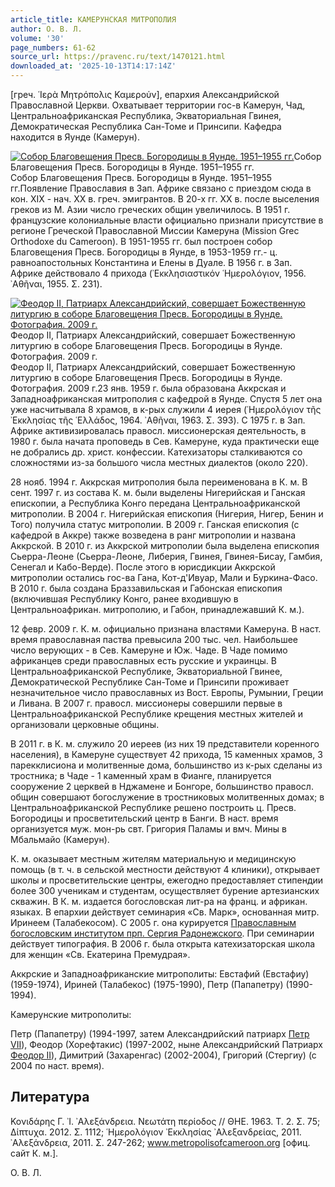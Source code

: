 ```yaml
---
article_title: КАМЕРУНСКАЯ МИТРОПОЛИЯ
author: О. В. Л.
volume: '30'
page_numbers: 61-62
source_url: https://pravenc.ru/text/1470121.html
downloaded_at: '2025-10-13T14:17:14Z'
---
```


[греч. ῾Ιερὰ Μητρόπολις Καμερούν], епархия Александрийской Православной Церкви. Охватывает территории гос-в Камерун, Чад, Центральноафриканская Республика, Экваториальная Гвинея, Демократическая Республика Сан-Томе и Принсипи. Кафедра находится в Яунде (Камерун).

[![Собор Благовещения Пресв. Богородицы в Яунде. 1951–1955 гг.](https://pravenc.ru/data/2012/12/20/1233153662/i200.jpg "Кликните для увеличения картинки")](https://pravenc.ru/data/2012/12/20/1233153662/i400.jpg)Собор Благовещения Пресв. Богородицы в Яунде. 1951–1955 гг.  
Собор Благовещения Пресв. Богородицы в Яунде. 1951–1955 гг.Появление Православия в Зап. Африке связано с приездом сюда в кон. XIX - нач. ХХ в. греч. эмигрантов. В 20-х гг. ХХ в. после выселения греков из М. Азии число греческих общин увеличилось. В 1951 г. французские колониальные власти официально признали присутствие в регионе Греческой Православной Миссии Камеруна (Mission Grec Orthodoxe du Cameroon). В 1951-1955 гг. был построен собор Благовещения Пресв. Богородицы в Яунде, в 1953-1959 гг.- ц. равноапостольных Константина и Елены в Дуале. В 1956 г. в Зап. Африке действовало 4 прихода (᾿Εκκλησιαστικόν ῾Ημερολόγιον, 1956. ᾿Αθῆναι, 1955. Σ. 231).

[![Феодор II, Патриарх Александрийский, совершает Божественную литургию в соборе Благовещения Пресв. Богородицы в Яунде. Фотография. 2009 г.](https://pravenc.ru/data/2012/12/20/1233152481/i200.jpg "Кликните для увеличения картинки")](https://pravenc.ru/data/2012/12/20/1233152481/i400.jpg)Феодор II, Патриарх Александрийский, совершает Божественную литургию в соборе Благовещения Пресв. Богородицы в Яунде. Фотография. 2009 г.  
Феодор II, Патриарх Александрийский, совершает Божественную литургию в соборе Благовещения Пресв. Богородицы в Яунде. Фотография. 2009 г.23 янв. 1959 г. была образована Аккрская и Западноафриканская митрополия с кафедрой в Яунде. Спустя 5 лет она уже насчитывала 8 храмов, в к-рых служили 4 иерея (῾Ημερολόγιον τῆς ᾿Εκκλησίας τῆς ῾Ελλάδος, 1964. ᾿Αθῆναι, 1963. Σ. 393). С 1975 г. в Зап. Африке активизировалась правосл. миссионерская деятельность, в 1980 г. была начата проповедь в Сев. Камеруне, куда практически еще не добрались др. христ. конфессии. Катехизаторы сталкиваются со сложностями из-за большого числа местных диалектов (около 220).

28 нояб. 1994 г. Аккрская митрополия была переименована в К. м. В сент. 1997 г. из состава К. м. были выделены Нигерийская и Ганская епископии, а Республика Конго передана Центральноафриканской митрополии. В 2004 г. Нигерийская епископия (Нигерия, Нигер, Бенин и Того) получила статус митрополии. В 2009 г. Ганская епископия (с кафедрой в Аккре) также возведена в ранг митрополии и названа Аккрской. В 2010 г. из Аккрской митрополии была выделена епископия Сьерра-Леоне (Сьерра-Леоне, Либерия, Гвинея, Гвинея-Бисау, Гамбия, Сенегал и Кабо-Верде). После этого в юрисдикции Аккрской митрополии остались гос-ва Гана, Кот-д'Ивуар, Мали и Буркина-Фасо. В 2010 г. была создана Браззавильская и Габонская епископия (включившая Республику Конго, ранее входившую в Центральноафрикан. митрополию, и Габон, принадлежавший К. м.).

12 февр. 2009 г. К. м. официально признана властями Камеруна. В наст. время православная паства превысила 200 тыс. чел. Наибольшее число верующих - в Сев. Камеруне и Юж. Чаде. В Чаде помимо африканцев среди православных есть русские и украинцы. В Центральноафриканской Республике, Экваториальной Гвинее, Демократической Республике Сан-Томе и Принсипи проживает незначительное число православных из Вост. Европы, Румынии, Греции и Ливана. В 2007 г. правосл. миссионеры совершили первые в Центральноафриканской Республике крещения местных жителей и организовали церковные общины.

В 2011 г. в К. м. служило 20 иереев (из них 19 представители коренного населения), в Камеруне существует 42 прихода, 15 каменных храмов, 3 парекклисиона и молитвенные дома, большинство из к-рых сделаны из тростника; в Чаде - 1 каменный храм в Фианге, планируется сооружение 2 церквей в Нджамене и Бонгоре, большинство правосл. общин совершают богослужение в тростниковых молитвенных домах; в Центральноафриканской Республике решено построить ц. Пресв. Богородицы и просветительский центр в Банги. В наст. время организуется муж. мон-рь свт. Григория Паламы и вмч. Мины в Мбальмайо (Камерун).

К. м. оказывает местным жителям материальную и медицинскую помощь (в т. ч. в сельской местности действуют 4 клиники), открывает школы и просветительские центры, ежегодно предоставляет стипендии более 300 ученикам и студентам, осуществляет бурение артезианских скважин. В К. м. издается богословская лит-ра на франц. и африкан. языках. В епархии действует семинария «Св. Марк», основанная митр. Иринеем (Талабекосом). С 2005 г. она курируется [Православным богословским институтом прп. Сергия Радонежского](<https://pravenc.ru/text/Православным богословским институтом прп  Сергия Радонежского.html>). При семинарии действует типография. В 2006 г. была открыта катехизаторская школа для женщин «Св. Екатерина Премудрая».

Аккрские и Западноафриканские митрополиты: Евстафий (Евстафиу) (1959-1974), Ириней (Талабекос) (1975-1990), Петр (Папапетру) (1990-1994).

Камерунские митрополиты: 

Петр (Папапетру) (1994-1997, затем Александрийский патриарх [Петр VII](<https://pravenc.ru/text/Петр VII.html>)), Феодор (Хорефтакис) (1997-2002, ныне Александрийский Патриарх [Феодор II](<https://pravenc.ru/text/Феодор II.html>)), Димитрий (Захаренгас) (2002-2004), Григорий (Стергиу) (с 2004 по наст. время).

## Литература

Κονιδάρης Γ. ᾿Ι. ᾿Αλεξάνδρεια. Νεωτάτη περίοδος // ΘΗΕ. 1963. Τ. 2. Σ. 75; Δίπτυχα. 2012. Σ. 1112; ῾Ημερολόγιον ᾿Εκκλησίας ᾿Αλεξανδρείας, 2011. ᾿Αλεξάνδρεια, 2011. Σ. 247-262; www.metropolisofcameroon.org [офиц. сайт К. м.].

О. В. Л.
